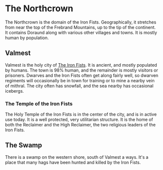 # The Northcrown
The Northcrown is the domain of the Iron Fists.  Geographically, it stretches from near the top of the Frebrand Mountains, up to the tip of the continent.  It contains Doraund along with various other villages and towns.  It is mostly human by population.

## Valmest
Valmest is the holy city of [The Iron Fists](../factions/iron_fists.md).  It is ancient, and mostly populated by humans.  The town is 98% human, and the remainder is mostly visitors or prisoners.  Dwarves and the Iron Fists often get along fairly well, so dwarven regiments will occasionally be in town for training or to mine a nearby vein of mithral.  The city often has snowfall, and the sea nearby has occasional icebergs.

### The Temple of the Iron Fists
The Holy Temple of the Iron Fists is in the center of the city, and is in active use today.  It is a well protected, very utilitarian structure.  It is the home of both the Reclaimer and the High Reclaimer, the two religious leaders of the Iron Fists.

## The Swamp
There is a swamp on the western shore, south of Valmest a ways.  It's a place that many hags have been hunted and killed by the Iron Fists.